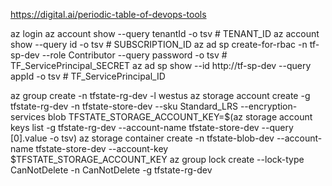 https://digital.ai/periodic-table-of-devops-tools



az login
az account show --query tenantId -o tsv                                             # TENANT_ID
az account show --query id -o tsv                                                   # SUBSCRIPTION_ID
az ad sp create-for-rbac -n tf-sp-dev --role Contributor --query password -o tsv    # TF_ServicePrincipal_SECRET
az ad sp show --id http://tf-sp-dev --query appId -o tsv                            # TF_ServicePrincipal_ID


az group create -n tfstate-rg-dev -l westus
az storage account create -g tfstate-rg-dev -n tfstate-store-dev --sku Standard_LRS --encryption-services blob
TFSTATE_STORAGE_ACCOUNT_KEY=$(az storage account keys list -g tfstate-rg-dev --account-name tfstate-store-dev --query [0].value -o tsv)
az storage container create -n tfstate-blob-dev --account-name tfstate-store-dev --account-key $TFSTATE_STORAGE_ACCOUNT_KEY
az group lock create --lock-type CanNotDelete -n CanNotDelete -g tfstate-rg-dev




